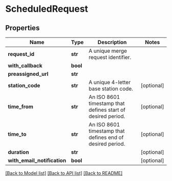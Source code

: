 # ScheduledRequest

## Properties
Name | Type | Description | Notes
------------ | ------------- | ------------- | -------------
**request_id** | **str** | A unique merge request identifier. | 
**with_callback** | **bool** |  | 
**preassigned_url** | **str** |  | 
**station_code** | **str** | A unique 4-letter base station code. | [optional] 
**time_from** | **str** | An ISO 8601 timestamp that defines start of desired period. | [optional] 
**time_to** | **str** | An ISO 8601 timestamp that defines end of desired period. | [optional] 
**duration** | **str** |  | [optional] 
**with_email_notification** | **bool** |  | [optional] 

[[Back to Model list]](../README.md#documentation-for-models) [[Back to API list]](../README.md#documentation-for-api-endpoints) [[Back to README]](../README.md)


